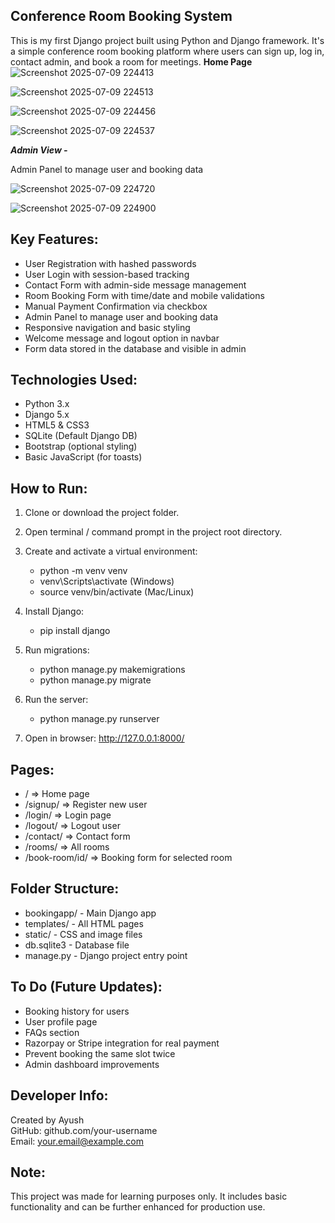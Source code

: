 Conference Room Booking System
------------------------------

This is my first Django project built using Python and Django framework. It's a simple conference room booking platform where users can sign up, log in, contact admin, and book a room for meetings.
**Home Page**
![Screenshot 2025-07-09 224413](https://github.com/user-attachments/assets/4eacef25-8feb-4314-8c38-0533435d53f4)


![Screenshot 2025-07-09 224513](https://github.com/user-attachments/assets/297e4f4f-ee8f-4aae-8aae-8b077fea2d24)


![Screenshot 2025-07-09 224456](https://github.com/user-attachments/assets/929f3e4f-e2a3-4e69-aaa4-f213dff50b6d)


![Screenshot 2025-07-09 224537](https://github.com/user-attachments/assets/c0dc6cdd-6eaf-4949-912f-6b05a1c77db2)



***Admin View -***

Admin Panel to manage user and booking data


![Screenshot 2025-07-09 224720](https://github.com/user-attachments/assets/63e1bf7a-901f-42e5-84e5-789b1ed6f96e)


![Screenshot 2025-07-09 224900](https://github.com/user-attachments/assets/ca4bdb67-b89e-4cf4-87a5-a0cec4d3acf1)



Key Features:
-------------
- User Registration with hashed passwords
- User Login with session-based tracking
- Contact Form with admin-side message management
- Room Booking Form with time/date and mobile validations
- Manual Payment Confirmation via checkbox
- Admin Panel to manage user and booking data
- Responsive navigation and basic styling
- Welcome message and logout option in navbar
- Form data stored in the database and visible in admin

Technologies Used:
------------------
- Python 3.x
- Django 5.x
- HTML5 & CSS3
- SQLite (Default Django DB)
- Bootstrap (optional styling)
- Basic JavaScript (for toasts)

How to Run:
-----------
1. Clone or download the project folder.
2. Open terminal / command prompt in the project root directory.
3. Create and activate a virtual environment:
   - python -m venv venv
   - venv\Scripts\activate  (Windows)
   - source venv/bin/activate (Mac/Linux)

4. Install Django:
   - pip install django

5. Run migrations:
   - python manage.py makemigrations
   - python manage.py migrate

6. Run the server:
   - python manage.py runserver

7. Open in browser: http://127.0.0.1:8000/

Pages:
------
- /              => Home page
- /signup/       => Register new user
- /login/        => Login page
- /logout/       => Logout user
- /contact/      => Contact form
- /rooms/        => All rooms
- /book-room/id/ => Booking form for selected room

Folder Structure:
-----------------
- bookingapp/            - Main Django app
- templates/             - All HTML pages
- static/                - CSS and image files
- db.sqlite3             - Database file
- manage.py              - Django project entry point

To Do (Future Updates):
-----------------------
- Booking history for users
- User profile page
- FAQs section
- Razorpay or Stripe integration for real payment
- Prevent booking the same slot twice
- Admin dashboard improvements

Developer Info:
---------------
Created by Ayush  
GitHub: github.com/your-username  
Email: your.email@example.com

Note:
-----
This project was made for learning purposes only. It includes basic functionality and can be further enhanced for production use.
